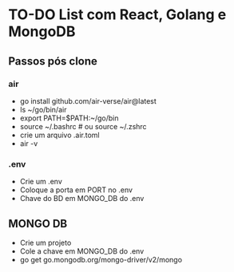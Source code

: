 # TO-DO List com React, Golang e MongoDB




## Passos pós clone

### air
 - go install github.com/air-verse/air@latest
 - ls ~/go/bin/air
 - export PATH=$PATH:~/go/bin
 - source ~/.bashrc  # ou source ~/.zshrc
 - crie um arquivo .air.toml
 - air -v

### .env
 - Crie um .env
 - Coloque a porta em PORT no .env
 - Chave do BD em MONGO_DB do .env

## MONGO DB
 - Crie um projeto
 - Cole a chave em MONGO_DB do .env
 - go get go.mongodb.org/mongo-driver/v2/mongo